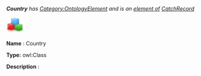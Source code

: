 ___Country__ 
 has
 [Category:OntologyElement](../../Category/OntologyElement "Category:OntologyElement") 
 and is an
 [element of](../../Property/ElementOf "Property:ElementOf") 
[CatchRecord](../../Submissions/CatchRecord "Submissions:CatchRecord")_




  





[![Class](../public/images/thumb/2/27/Class.gif/45px-Class.gif)](../../Image/Class.gif "Class")


__Name__ 
 : Country
 



__Type:__ 
 owl:Class
 



__Description__ 
 :